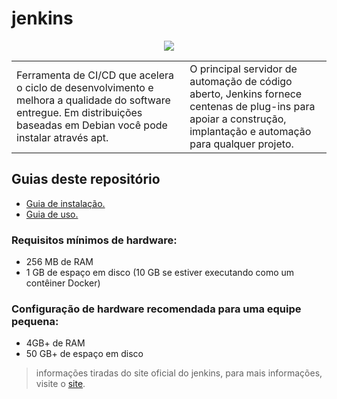 # jenkins

<p align="center">
  <a href="https://skillicons.dev">
    <img src="https://skillicons.dev/icons?i=jenkins"/>
  </a>
</p>

<table>
  <tr>
    <td width=55%>
      Ferramenta de CI/CD que acelera o ciclo de desenvolvimento e melhora a qualidade do software entregue. Em distribuições baseadas em Debian você pode instalar através apt.
    </td>
    <td>
      O principal servidor de automação de código aberto, Jenkins fornece centenas de plug-ins para apoiar a construção, implantação e automação para qualquer projeto. 
    </td>
  </tr>
</table>

## Guias deste repositório
- <a href="https://github.com/joao-prs/jenkins/blob/main/GUI.installation.md">Guia de instalação.</a>
- <a href="https://github.com/joao-prs/jenkins/blob/main/GUI.usage.md">Guia de uso.</a>

### Requisitos mínimos de hardware:
- 256 MB de RAM
- 1 GB de espaço em disco (10 GB se estiver executando como um contêiner Docker)

### Configuração de hardware recomendada para uma equipe pequena:
- 4GB+ de RAM
- 50 GB+ de espaço em disco

> informações tiradas do site oficial do jenkins, para mais informações, visite o <a href="https://www.jenkins.io/">site</a>.
